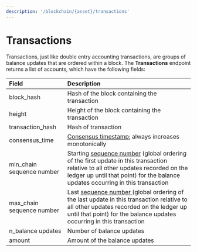 ```yaml
---
description: '/blockchain/{asset}/transactions'
---
```


# Transactions

Transactions, just like double entry accounting transactions, are groups of balance updates that are ordered within a block.  The **Transactions** endpoint returns a list of accounts, which have the following fields:

| Field | Description |
| :--- | :--- |
| block\_hash | Hash of the block containing the transaction |
| height | Height of the block containing the transaction |
| transaction\_hash | Hash of transaction |
| consensus\_time | [Consensus timestamp](../atlas-overview.md#consensus-timestamp); always increases monotonically |
| min\_chain sequence number | Starting [sequence number](../atlas-overview.md#chain-sequencing) \(global ordering of the first update in this transaction relative to all other updates recorded on the ledger up until that point\) for the balance updates occurring in this transaction |
| max\_chain sequence number | Last [sequence number ](../atlas-overview.md#chain-sequencing)\(global ordering of the last update in this transaction relative to all other updates recorded on the ledger up until that point\) for the balance updates occurring in this transaction |
| n\_balance updates | Number of balance updates |
| amount | Amount of the balance updates |

